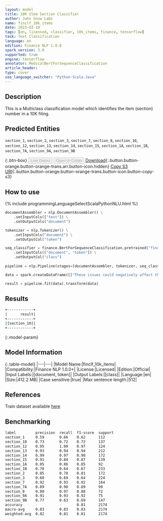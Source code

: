 ```yaml
---
layout: model
title: 10K Item Section Classifier
author: John Snow Labs
name: finclf_10k_items
date: 2023-03-10
tags: [en, licensed, classifier, 10k_items, finance, tensorflow]
task: Text Classification
language: en
edition: Finance NLP 1.0.0
spark_version: 3.0
supported: true
engine: tensorflow
annotator: MedicalBertForSequenceClassification
article_header:
type: cover
use_language_switcher: "Python-Scala-Java"
---
```


## Description

This is a Multiclass classification model which identifies the item (section) number in a 10K filing.

## Predicted Entities

`section_1`, `section_2`, `section_3`, `section_7`, `section_8`, `section_10`, `section_12`, `section_13`, `section_14`, `section_15`, `section_1A`, `section_1B`, `section_7A`, `section_9A`, `section_9B`

{:.btn-box}
<button class="button button-orange" disabled>Live Demo</button>
<button class="button button-orange" disabled>Open in Colab</button>
[Download](https://s3.amazonaws.com/auxdata.johnsnowlabs.com/finance/models/finclf_10k_items_en_1.0.0_3.0_1678450523713.zip){:.button.button-orange.button-orange-trans.arr.button-icon.hidden}
[Copy S3 URI](s3://auxdata.johnsnowlabs.com/finance/models/finclf_10k_items_en_1.0.0_3.0_1678450523713.zip){:.button.button-orange.button-orange-trans.button-icon.button-copy-s3}

## How to use



<div class="tabs-box" markdown="1">
{% include programmingLanguageSelectScalaPythonNLU.html %}

```python
documentAssembler = nlp.DocumentAssembler() \
    .setInputCols(["text"]) \
    .setOutputCols("document")

tokenizer = nlp.Tokenizer() \
    .setInputCols("document") \
    .setOutputCol("token")

seq_classifier = finance.BertForSequenceClassification.pretrained("finclf_10k_items", "en", "finance/models") \
    .setInputCols(["document", "token"]) \
    .setOutputCol("class")
    
pipeline = nlp.Pipeline(stages=[documentAssembler, tokenizer, seq_classifier])

data = spark.createDataFrame([["These issues could negatively affect the timely collection of our U.S. government invoices."]]).toDF("text")

result = pipeline.fit(data).transform(data)
```

</div>

## Results

```bash
+------------+
|      result|
+------------+
|[section_10]|
+------------+
```

{:.model-param}
## Model Information

{:.table-model}
|---|---|
|Model Name:|finclf_10k_items|
|Compatibility:|Finance NLP 1.0.0+|
|License:|Licensed|
|Edition:|Official|
|Input Labels:|[document, token]|
|Output Labels:|[class]|
|Language:|en|
|Size:|412.2 MB|
|Case sensitive:|true|
|Max sentence length:|512|

## References

Train dataset available [here](https://huggingface.co/datasets/JanosAudran/financial-reports-sec)

## Benchmarking

```bash
label         precision  recall  f1-score  support 
section_1     0.59       0.66    0.62      112     
section_10    0.73       0.72    0.72      137     
section_12    0.95       1.00    0.97      124     
section_13    0.93       0.94    0.94      212     
section_14    0.99       0.97    0.98      172     
section_15    0.91       0.84    0.87      139     
section_1A    0.85       0.86    0.85      92      
section_1B    0.70       0.64    0.67      233     
section_2     0.85       0.78    0.81      172     
section_3     0.60       0.69    0.64      224     
section_7     0.92       0.93    0.92      164     
section_7A    0.89       0.90    0.89      99      
section_8     0.80       0.97    0.88      72      
section_9A    0.91       0.93    0.92      75      
section_9B    0.77       0.63    0.69      147     
accuracy      -          -       0.81      2174    
macro-avg     0.83       0.83    0.83      2174    
weighted-avg  0.82       0.81    0.81      2174  
```
